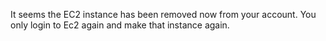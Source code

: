 It seems the EC2 instance has been removed now from your account.
You only login to Ec2 again and make that instance again.